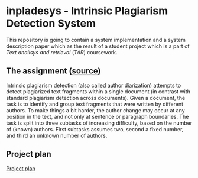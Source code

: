 # inpladesys - Intrinsic Plagiarism Detection System

This repository is going to contain a system implementation and a system description paper which as the result of a student project which is a part of *Text analisys and retrieval* (*TAR*) coursework.

## The assignment ([source](http://www.fer.unizg.hr/_download/repository/TAR-2017-ProjectTopics.pdf))

Intrinsic plagiarism detection (also called author diarization) attempts to detect plagiarized text fragments within a single document (in contrast with standard plagiarism detection across documents). Given a document, the task is to identify and group text fragments that were written by different authors. To make things a bit harder, the author change may occur at any position in the text, and not only at sentence or paragraph boundaries. The task is split into three subtasks of increasing difficulty, based on the number of (known) authors. First subtasks assumes two, second a fixed number, and third an unknown number of authors.


## Project plan
[Project plan](https://drive.google.com/drive/folders/0BzQ2SbanL1zCa1VoSVJBLXBxUXM)
